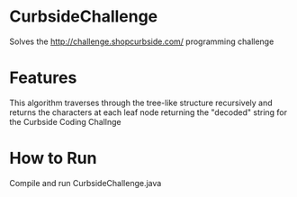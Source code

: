 # CurbsideChallenge

Solves the http://challenge.shopcurbside.com/ programming challenge

# Features
This algorithm traverses through the tree-like structure recursively and returns the characters at each leaf node returning the "decoded" string for the Curbside Coding Challnge

# How to Run
Compile and run CurbsideChallenge.java
